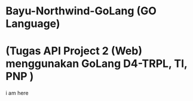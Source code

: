 # Bayu-Northwind-GoLang (GO Language)
# (Tugas API Project 2 (Web) menggunakan GoLang D4-TRPL, TI, PNP )  
 i am here
